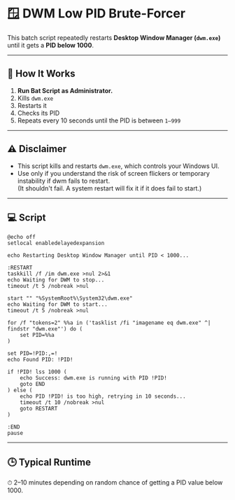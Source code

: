 <h1>🪟 DWM Low PID Brute-Forcer</h1>

<p>This batch script repeatedly restarts <strong>Desktop Window Manager (<code>dwm.exe</code>)</strong> until it gets a <strong>PID below 1000</strong>.</p>

<hr>

<h2>📄 How It Works</h2>

<ol>
  <li><strong>Run Bat Script as Administrator.</strong></li>
  <li>Kills <code>dwm.exe</code></li>
  <li>Restarts it</li>
  <li>Checks its PID</li>
  <li>Repeats every 10 seconds until the PID is between <code>1–999</code></li>
</ol>

<hr>

<h2>⚠️ Disclaimer</h2>

<ul>
  <li>This script kills and restarts <code>dwm.exe</code>, which controls your Windows UI.</li>
  <li>Use only if you understand the risk of screen flickers or temporary instability if dwm fails to restart.</li>
      (It shouldn't fail. A system restart will fix it if it does fail to start.)
</ul>

<hr>

<h2>💻 Script</h2>

<pre><code>@echo off
setlocal enabledelayedexpansion

echo Restarting Desktop Window Manager until PID &lt; 1000...

:RESTART
taskkill /f /im dwm.exe &gt;nul 2&gt;&amp;1
echo Waiting for DWM to stop...
timeout /t 5 /nobreak &gt;nul

start "" "%SystemRoot%\System32\dwm.exe"
echo Waiting for DWM to start...
timeout /t 5 /nobreak &gt;nul

for /f "tokens=2" %%a in ('tasklist /fi "imagename eq dwm.exe" ^| findstr "dwm.exe"') do (
    set PID=%%a
)

set PID=!PID:,=!
echo Found PID: !PID!

if !PID! lss 1000 (
    echo Success: dwm.exe is running with PID !PID!
    goto END
) else (
    echo PID !PID! is too high, retrying in 10 seconds...
    timeout /t 10 /nobreak &gt;nul
    goto RESTART
)

:END
pause
</code></pre>

<hr>

<h2>🕒 Typical Runtime</h2>

<p>⏱ 2–10 minutes depending on random chance of getting a PID value below 1000.</p>
